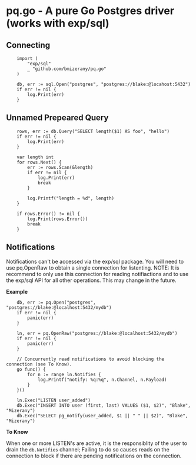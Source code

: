 # pq.go - A pure Go Postgres driver (works with exp/sql)

## Connecting
		import (
			"exp/sql"
			_ "github.com/bmizerany/pq.go"
		)

		db, err := sql.Open("postgres", "postgres://blake:@locahost:5432")
		if err != nil {
			log.Print(err)
		}


## Unnamed Prepeared Query

		rows, err := db.Query("SELECT length($1) AS foo", "hello")
		if err != nil {
			log.Print(err)
		}

		var length int
		for rows.Next() {
			err := rows.Scan(&length)
			if err != nil {
				log.Print(err)
				break
			}

			log.Printf("length = %d", length)
		}

		if rows.Error() != nil {
			log.Print(rows.Error())
			break
		}

## Notifications

Notifications can't be accessed via the exp/sql package. You will need to use
pq.OpenRaw to obtain a single connection for listenting.  NOTE: It is recommend
to only use this connection for reading notifiactions and to use the exp/sql
API for all other operations. This may change in the future.

**Example**

		db, err := pq.Open("postgres", "postgres://blake:@localhost:5432/mydb")
		if err != nil {
			panic(err)
		}

		ln, err = pq.OpenRaw("postgres://blake:@localhost:5432/mydb")
		if err != nil {
			panic(err)
		}

		// Concurrently read notifications to avoid blocking the connection (see To Know).
		go func() {
			for n := range ln.Notifies {
				log.Printf("notify: %q:%q", n.Channel, n.Payload)
			}
		}()

		ln.Exec("LISTEN user_added")
		db.Exec("INSERT INTO user (first, last) VALUES ($1, $2)", "Blake", "Mizerany")
		db.Exec("SELECT pg_notify(user_added, $1 || " " || $2)", "Blake", "Mizerany")

**To Know**

When one or more LISTEN's are active, it is the responsiblity of the user to
drain the `db.Notifies` channel; Failing to do so causes reads on the
connection to block if there are pending notifications on the connection.
